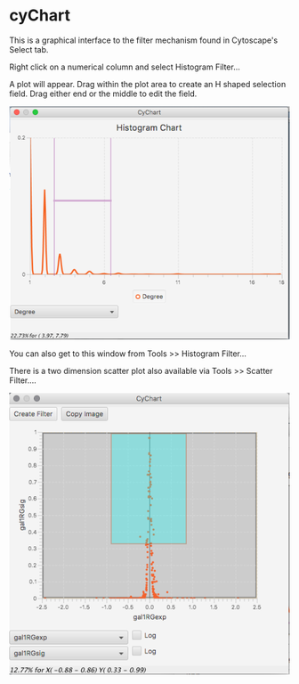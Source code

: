 # cyChart 

This is a graphical interface to the filter mechanism found in Cytoscape's Select tab.

Right click on a numerical column and select Histogram Filter...

A plot will appear.  Drag within the plot area to create an H shaped selection field.  Drag either end or the middle to edit the field.


![Screen Dump](histo1.png)


You can also get to this window from Tools >> Histogram Filter...

There is a two dimension scatter plot also available via Tools >> Scatter Filter....


![Screen Dump](scatter1.png)
